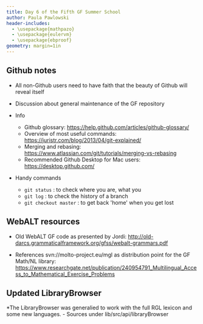 ```yaml
---
title: Day 6 of the Fifth GF Summer School
author: Paula Pawlowski
header-includes:
  - \usepackage{mathpazo}
  - \usepackage{eulervm}
  - \usepackage{ebproof}
geometry: margin=1in
---
```



## Github notes

* All non-Github users need to have faith that the beauty of Github will reveal itself
* Discussion about general maintenance of the GF repository 

* Info
	- Github glossary: https://help.github.com/articles/github-glossary/
	- Overview of most useful commands: https://juristr.com/blog/2013/04/git-explained/
	- Merging and rebasing: https://www.atlassian.com/git/tutorials/merging-vs-rebasing
	- Recommended Github Desktop for Mac users: https://desktop.github.com/

* Handy commands
	- `git status` : to check where you are, what you 
    - `git log` : to check the history of a branch
    - `git checkout master` : to get back 'home' when you get lost 


## WebALT resources

* Old WebALT GF code as presented by Jordi:  http://old-darcs.grammaticalframework.org/gfss/webalt-grammars.pdf

* References svn://molto-project.eu/mgl as distribution point for the GF Math/NL library: https://www.researchgate.net/publication/240954791_Multilingual_Access_to_Mathematical_Exercise_Problems



## Updated LibraryBrowser

*The LibraryBrowser was generalied to work with the full RGL lexicon and some new languages.
	- Sources under lib/src/api/libraryBrowser
